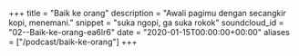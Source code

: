 +++ 
title = "Baik ke orang" 
description = "Awali pagimu dengan secangkir kopi, menemani." 
snippet = "suka ngopi, ga suka rokok" 
soundcloud_id = "02--Baik-ke-orang-ea6lr6" 
date = "2020-01-15T00:00:00+00:00" 
aliases = ["/podcast/baik-ke-orang"] 
+++ 